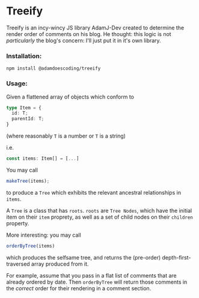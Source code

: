 # Treeify 

Treeify is an incy-wincy JS library AdamJ-Dev created to determine the render order of comments on his blog. He thought: this logic is not *particularly* the blog's concern: I'll just put it in it's own library.

### Installation:

```
npm install @adamdoescoding/treeify
```

### Usage:

Given a flattened array of objects which conform to

```typescript
type Item = {
  id: T;
  parentId: T;
}
```
(where reasonably `T` is a number or `T` is a string)

i.e. 

```typescript
const items: Item[] = [...]
```

You may call 

```typescript
makeTree(items);
```
to produce a `Tree` which exhibits the relevant ancestral relationships in `items`. 

A `Tree` is a class that has `roots`. `roots` are `Tree Nodes`, which have the initial item on their `item` proprety, as well as a set of child nodes on their `children` property.

More interesting: you may call

```typescript
orderByTree(items)
```

which produces the selfsame tree, and returns the (pre-order) depth-first-traversed array produced from it.

For example, assume that you pass in a flat list of comments that are already ordered by date. Then `orderByTree` will return those comments in the *correct* order for their rendering in a comment section.  